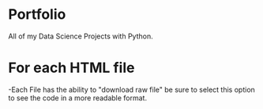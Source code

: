 # Portfolio
All of my Data Science Projects with Python.

# For each HTML file
-Each File has the ability to "download raw file" be sure to select this option to see the code in a more readable format.
